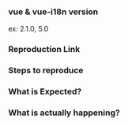 <!--
Thank you for contributing! Please carefully read the following before opening your issue.

Got a question?
===============
The issue list of this repo is **exclusively** for bug reports and feature requests. For simple questions, please use the following resources:

- Read the docs: https://github.com/kazupon/vue-i18n/blob/dev/README.md
- Ask on the forums: http://forum.vuejs.org/
- Look for/ask questions on stack overflow: https://stackoverflow.com/questions/ask?tags=vue-i18n

Reporting a bug?
================
- Try to search for your issue, it may have already been answered or even fixed in the development branch.

- Check if the issue is reproducible with the latest stable version of Vue. If you are using a pre-release, please indicate the specific version you are using.

- It is recommended that you make a JSFiddle/JSBin/Codepen to demonstrate your issue. You could start with [this template](http://jsfiddle.net/t4kdoqj7/) that already includes the latest version of Vue & Vue-i18n.

- For bugs that involves build setups, you can create a reproduction repository with steps in the README.

- If your issue is resolved but still open, don’t hesitate to close it. In case you found a solution by yourself, it could be helpful to explain how you fixed it.

Have a feature request?
=======================
Remove the template from below and provide thoughtful commentary *and code samples* on what this feature means for your product. What will it allow you to do that you can't do today? How will it make current work-arounds straightforward? What potential bugs and edge cases does it help to avoid? etc. Please keep it product-centric.
-->

<!-- BUG REPORT TEMPLATE -->
### vue & vue-i18n version
ex: 2.1.0, 5.0

### Reproduction Link
<!-- A minimal JSBin, JSFiddle, Codepen, or a GitHub reprository that can reproduce the bug. -->

### Steps to reproduce

### What is Expected?

### What is actually happening?
